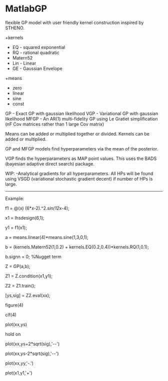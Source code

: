 # MatlabGP
flexible GP model with user friendly kernel construction inspired by STHENO.

+kernels
  - EQ - squared exponential
  - RQ - rational quadratic
  - Matern52
  - Lin - Linear
  - GE - Gaussian Envelope

+means
  - zero
  - linear
  - sine
  - const

GP - Exact GP with gaussian likelihood
VGP - Variational GP with gaussian likelihood
MFGP - An AR(1) multi-fidelity GP using Le Gratiet simplification (nF Cov matrices rather than 1 large Cov matrix)

Means can be added or multiplied together or divided. Kernels can be added or multiplied.

GP and MFGP models find hyperparameters via the mean of the posterior.

VGP finds the hyperparameters as MAP point values. This uses the BADS (bayesian adaptive direct search) package.

WIP:
 -Analytical gradients for all hyperparameters. All HPs will be found using VSGD (variational stochastic gradient decent) if number of HPs is large.

--------------------------------------------------------------------------------------------------------------------------------------------------------
Example:

f1 = @(x) (6*x-2).^2.*sin(12*x-4);

x1 = lhsdesign(6,1);

y1 = f1(x1);

a = means.linear(4)*means.sine(1,3,0,1);

b = (kernels.Matern52(1,0.2) + kernels.EQ(0.2,0.4))*kernels.RQ(1,0.1);

b.signn = 0; %Nugget term

Z = GP(a,b);

Z1 = Z.condition(x1,y1);

Z2 = Z1.train();

[ys,sig] = Z2.eval(xx);

figure(4)

clf(4)

plot(xx,ys)

hold on

plot(xx,ys+2*sqrt(sig),'--')

plot(xx,ys-2*sqrt(sig),'--')

plot(xx,yy,'-.')

plot(x1,y1,'+')
